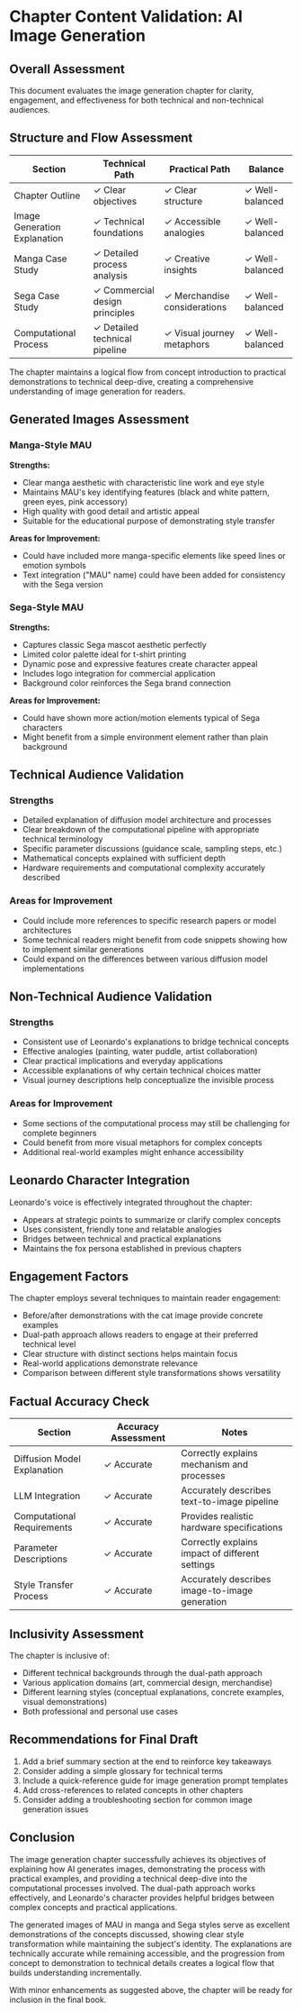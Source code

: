 # Chapter Content Validation: AI Image Generation

## Overall Assessment

This document evaluates the image generation chapter for clarity, engagement, and effectiveness for both technical and non-technical audiences.

## Structure and Flow Assessment

| Section | Technical Path | Practical Path | Balance |
|---------|---------------|----------------|---------|
| Chapter Outline | ✓ Clear objectives | ✓ Clear structure | ✓ Well-balanced |
| Image Generation Explanation | ✓ Technical foundations | ✓ Accessible analogies | ✓ Well-balanced |
| Manga Case Study | ✓ Detailed process analysis | ✓ Creative insights | ✓ Well-balanced |
| Sega Case Study | ✓ Commercial design principles | ✓ Merchandise considerations | ✓ Well-balanced |
| Computational Process | ✓ Detailed technical pipeline | ✓ Visual journey metaphors | ✓ Well-balanced |

The chapter maintains a logical flow from concept introduction to practical demonstrations to technical deep-dive, creating a comprehensive understanding of image generation for readers.

## Generated Images Assessment

### Manga-Style MAU

**Strengths:**
- Clear manga aesthetic with characteristic line work and eye style
- Maintains MAU's key identifying features (black and white pattern, green eyes, pink accessory)
- High quality with good detail and artistic appeal
- Suitable for the educational purpose of demonstrating style transfer

**Areas for Improvement:**
- Could have included more manga-specific elements like speed lines or emotion symbols
- Text integration ("MAU" name) could have been added for consistency with the Sega version

### Sega-Style MAU

**Strengths:**
- Captures classic Sega mascot aesthetic perfectly
- Limited color palette ideal for t-shirt printing
- Dynamic pose and expressive features create character appeal
- Includes logo integration for commercial application
- Background color reinforces the Sega brand connection

**Areas for Improvement:**
- Could have shown more action/motion elements typical of Sega characters
- Might benefit from a simple environment element rather than plain background

## Technical Audience Validation

### Strengths
- Detailed explanation of diffusion model architecture and processes
- Clear breakdown of the computational pipeline with appropriate technical terminology
- Specific parameter discussions (guidance scale, sampling steps, etc.)
- Mathematical concepts explained with sufficient depth
- Hardware requirements and computational complexity accurately described

### Areas for Improvement
- Could include more references to specific research papers or model architectures
- Some technical readers might benefit from code snippets showing how to implement similar generations
- Could expand on the differences between various diffusion model implementations

## Non-Technical Audience Validation

### Strengths
- Consistent use of Leonardo's explanations to bridge technical concepts
- Effective analogies (painting, water puddle, artist collaboration)
- Clear practical implications and everyday applications
- Accessible explanations of why certain technical choices matter
- Visual journey descriptions help conceptualize the invisible process

### Areas for Improvement
- Some sections of the computational process may still be challenging for complete beginners
- Could benefit from more visual metaphors for complex concepts
- Additional real-world examples might enhance accessibility

## Leonardo Character Integration

Leonardo's voice is effectively integrated throughout the chapter:
- Appears at strategic points to summarize or clarify complex concepts
- Uses consistent, friendly tone and relatable analogies
- Bridges between technical and practical explanations
- Maintains the fox persona established in previous chapters

## Engagement Factors

The chapter employs several techniques to maintain reader engagement:
- Before/after demonstrations with the cat image provide concrete examples
- Dual-path approach allows readers to engage at their preferred technical level
- Clear structure with distinct sections helps maintain focus
- Real-world applications demonstrate relevance
- Comparison between different style transformations shows versatility

## Factual Accuracy Check

| Section | Accuracy Assessment | Notes |
|---------|---------------------|-------|
| Diffusion Model Explanation | ✓ Accurate | Correctly explains mechanism and processes |
| LLM Integration | ✓ Accurate | Accurately describes text-to-image pipeline |
| Computational Requirements | ✓ Accurate | Provides realistic hardware specifications |
| Parameter Descriptions | ✓ Accurate | Correctly explains impact of different settings |
| Style Transfer Process | ✓ Accurate | Accurately describes image-to-image generation |

## Inclusivity Assessment

The chapter is inclusive of:
- Different technical backgrounds through the dual-path approach
- Various application domains (art, commercial design, merchandise)
- Different learning styles (conceptual explanations, concrete examples, visual demonstrations)
- Both professional and personal use cases

## Recommendations for Final Draft

1. Add a brief summary section at the end to reinforce key takeaways
2. Consider adding a simple glossary for technical terms
3. Include a quick-reference guide for image generation prompt templates
4. Add cross-references to related concepts in other chapters
5. Consider adding a troubleshooting section for common image generation issues

## Conclusion

The image generation chapter successfully achieves its objectives of explaining how AI generates images, demonstrating the process with practical examples, and providing a technical deep-dive into the computational processes involved. The dual-path approach works effectively, and Leonardo's character provides helpful bridges between complex concepts and practical applications.

The generated images of MAU in manga and Sega styles serve as excellent demonstrations of the concepts discussed, showing clear style transformation while maintaining the subject's identity. The explanations are technically accurate while remaining accessible, and the progression from concept to demonstration to technical details creates a logical flow that builds understanding incrementally.

With minor enhancements as suggested above, the chapter will be ready for inclusion in the final book.
